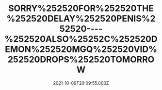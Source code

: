 ---
title: "SORRY%252520FOR%252520THE%252520DELAY%252520PENIS%252520----%252520ALSO%25252C%252520DEMON%252520MGQ%252520VID%252520DROPS%252520TOMORROW"
videoSrc: https://f000.backblazeb2.com/file/futureporn/projektmelody-chaturbate-2021-10-09.mp4
videoSrcHash: bafybeidk7ltrlckcjjskgjxh2h7hynwxhdm2xw2jpk5cb6awhd37olu44q
video720Hash: 
video480Hash: 
video360Hash: 
video240Hash: bafybeiglye7okcmdywxen3kn23pf233bfdkft3ymzy2e47plswvdgxkhe4?filename=projektmelody-chaturbate-20211009T200955Z-240p.mp4
thinHash: bafkreih4icvljrx7kugfaayznrhufznerjyd2fq7qrhhcpvlgedlkbnmli?filename=20211009T200955Z_thin.jpg
thiccHash: bafkreiev3g63wpgt2pkay3qjhagybpskolluwopllrppxklrgysgmus3ze?filename=20211009T200955Z_thicc.jpg
announceTitle: "ummm...%20care%20for%20an%20evening%20dip%3F"
announceUrl: https://twitter.com/ProjektMelody/status/1446930950332506117
date: 2021-10-09T20:09:55.000Z
note: 
video240TmpFilePath: 
tmpFilePath: /root/futureporn_tmp/projektmelody-chaturbate-20211009T200955Z.mp4
layout: layouts/vod.njk
tags:
---